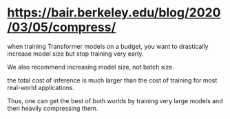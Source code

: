 # https://bair.berkeley.edu/blog/2020/03/05/compress/

when training Transformer models on a budget, you want to drastically increase model size but stop training very early.

We also recommend increasing model size, not batch size.

the total cost of inference is much larger than the cost of training for most real-world applications.

Thus, one can get the best of both worlds by training very large models and then heavily compressing them.